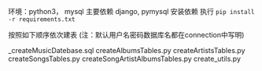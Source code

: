 环境：python3， mysql
主要依赖 django, pymysql
安装依赖 执行 
`pip install -r requirements.txt`

按照如下顺序依次建表
(注：默认用户名密码数据库名都在connection中写明)

_createMusicDatebase.sql
createAlbumsTables.py
createArtistsTables.py
createSongsTables.py
createSongArtistAlbumsTables.py
create_utils.py



